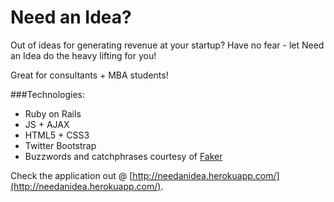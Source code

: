 # Need an Idea?

Out of ideas for generating revenue at your startup? Have no fear - let Need an Idea do the heavy lifting for you!

Great for consultants + MBA students!

###Technologies:
* Ruby on Rails
* JS + AJAX
* HTML5 + CSS3
* Twitter Bootstrap
* Buzzwords and catchphrases courtesy of [Faker](http://faker.rubyforge.org/)

Check the application out @ [http://needanidea.herokuapp.com/](http://needanidea.herokuapp.com/).
